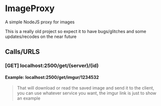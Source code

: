 # ImageProxy
A simple NodeJS proxy for images

This is a really old project so expect it to have bugs/glitches and some updates/recodes on the near future


## Calls/URLS

### [GET] localhost:2500/get/(server)/(id)
 #### Example: localhost:2500/get/imgur/1234532
>  That will download or read the saved image and send it to the client, you can use whatever service you want, the imgur link is just to show an example
